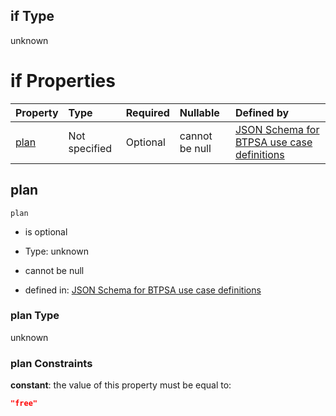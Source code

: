## if Type

unknown

# if Properties

| Property      | Type          | Required | Nullable       | Defined by                                                                                                                                                                                                                                  |
| :------------ | :------------ | :------- | :------------- | :------------------------------------------------------------------------------------------------------------------------------------------------------------------------------------------------------------------------------------------ |
| [plan](#plan) | Not specified | Optional | cannot be null | [JSON Schema for BTPSA use case definitions](btpsa-usecase-properties-services-items-allof-2-then-allof-10-then-allof-1-if-properties-plan.md "undefined#/properties/services/items/allOf/2/then/allOf/10/then/allOf/1/if/properties/plan") |

## plan



`plan`

*   is optional

*   Type: unknown

*   cannot be null

*   defined in: [JSON Schema for BTPSA use case definitions](btpsa-usecase-properties-services-items-allof-2-then-allof-10-then-allof-1-if-properties-plan.md "undefined#/properties/services/items/allOf/2/then/allOf/10/then/allOf/1/if/properties/plan")

### plan Type

unknown

### plan Constraints

**constant**: the value of this property must be equal to:

```json
"free"
```
